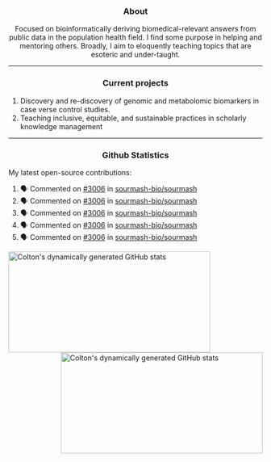 <!--
Inspiration derived from:
1. https://zzetao.github.io/awesome-github-profile/
2. https://github.com/spcanelon
3. https://github.com/tallguyjenks

Tools used:
1. https://github.com/anuraghazra/github-readme-stats
2. https://github.com/jamesgeorge007/github-activity-readme
3. https://github.com/topics/profile-readme
-->

<h3 align="center">About</h3>

<p align="center">
Focused on bioinformatically deriving biomedical-relevant answers from public data in the population health field. 
I find some purpose in helping and mentoring others. Broadly, I aim to eloquently teaching topics that are esoteric and under-taught.
</p>

---

<h3 align="center">Current projects</h3>

1. Discovery and re-discovery of genomic and metabolomic biomarkers in case verse control studies.
2. Teaching inclusive, equitable, and sustainable practices in scholarly knowledge management

---

<h3 align="center">Github Statistics</h3>

My latest open-source contributions:

<!--START_SECTION:activity-->
1. 🗣 Commented on [#3006](https://github.com/sourmash-bio/sourmash/issues/3006#issuecomment-1950276118) in [sourmash-bio/sourmash](https://github.com/sourmash-bio/sourmash)
2. 🗣 Commented on [#3006](https://github.com/sourmash-bio/sourmash/issues/3006#issuecomment-1950251078) in [sourmash-bio/sourmash](https://github.com/sourmash-bio/sourmash)
3. 🗣 Commented on [#3006](https://github.com/sourmash-bio/sourmash/issues/3006#issuecomment-1949534627) in [sourmash-bio/sourmash](https://github.com/sourmash-bio/sourmash)
4. 🗣 Commented on [#3006](https://github.com/sourmash-bio/sourmash/issues/3006#issuecomment-1949513363) in [sourmash-bio/sourmash](https://github.com/sourmash-bio/sourmash)
5. 🗣 Commented on [#3006](https://github.com/sourmash-bio/sourmash/issues/3006#issuecomment-1949457219) in [sourmash-bio/sourmash](https://github.com/sourmash-bio/sourmash)
<!--END_SECTION:activity-->

<a href="https://github.com/ccbaumler">
  <img height="200" width=400 align="left" alt="Colton's dynamically generated GitHub stats" src="https://github-readme-stats.vercel.app/api?username=ccbaumler&show_icons=true&title_color=434d58&icon_color=fa8072&ring_color=ba55d3"/>
</a>
<a href="https://github.com/ccbaumler">
  <img height="200" width=400 align="right" alt="Colton's dynamically generated GitHub stats" src="https://github-readme-stats.vercel.app/api/top-langs/?username=ccbaumler&layout=compact&langs_count=6&card_width=320&title_color=434d58&hide=Standard%20ML,%20TeX,%20Jupyter%20Notebook" />
</a>
